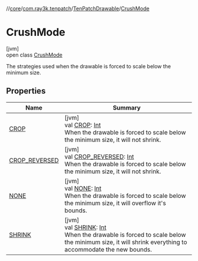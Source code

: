 //[core](../../../../index.md)/[com.ray3k.tenpatch](../../index.md)/[TenPatchDrawable](../index.md)/[CrushMode](index.md)

# CrushMode

[jvm]\
open class [CrushMode](index.md)

The strategies used when the drawable is forced to scale below the minimum size.

## Properties

| Name | Summary |
|---|---|
| [CROP](-c-r-o-p.md) | [jvm]<br>val [CROP](-c-r-o-p.md): [Int](https://kotlinlang.org/api/latest/jvm/stdlib/kotlin/-int/index.html)<br>When the drawable is forced to scale below the minimum size, it will not shrink. |
| [CROP_REVERSED](-c-r-o-p_-r-e-v-e-r-s-e-d.md) | [jvm]<br>val [CROP_REVERSED](-c-r-o-p_-r-e-v-e-r-s-e-d.md): [Int](https://kotlinlang.org/api/latest/jvm/stdlib/kotlin/-int/index.html)<br>When the drawable is forced to scale below the minimum size, it will not shrink. |
| [NONE](-n-o-n-e.md) | [jvm]<br>val [NONE](-n-o-n-e.md): [Int](https://kotlinlang.org/api/latest/jvm/stdlib/kotlin/-int/index.html)<br>When the drawable is forced to scale below the minimum size, it will overflow it's bounds. |
| [SHRINK](-s-h-r-i-n-k.md) | [jvm]<br>val [SHRINK](-s-h-r-i-n-k.md): [Int](https://kotlinlang.org/api/latest/jvm/stdlib/kotlin/-int/index.html)<br>When the drawable is forced to scale below the minimum size, it will shrink everything to accommodate the new bounds. |
